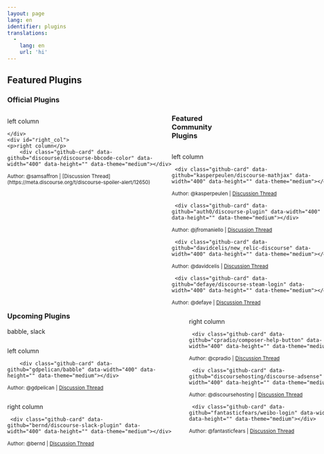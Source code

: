 ```yaml
---
layout: page
lang: en
identifier: plugins
translations:
  -
    lang: en
    url: 'hi'
---
```


<style type="text/css">
#wrap {
   width:800px;
   margin:0 auto;
}
#left_col {
   float:left;
   width:380px;
}
#right_col {
   float:right;
   width:380px;
}
</style>

## Featured Plugins

### Official Plugins

<div id="wrap">
    <div id="left_col">
    <p> left column </p>
        <div class="github-card" data-github="discourse/discourse-solved" data-width="400" data-height="" data-theme="medium"></div>
<script src="//cdn.jsdelivr.net/github-cards/latest/widget.js"></script>

<div class="github-card" data-github="discourse/discourse-akismet" data-width="400" data-height="" data-theme="medium"></div>
<script src="//cdn.jsdelivr.net/github-cards/latest/widget.js"></script>

<div class="github-card" data-github="discourse/discourse-tagging" data-width="400" data-height="" data-theme="medium"></div>
<script src="//cdn.jsdelivr.net/github-cards/latest/widget.js"></script>

<div class="github-card" data-github="discourse/twitter-profile-link" data-width="400" data-height="" data-theme="medium"></div>
<script src="//cdn.jsdelivr.net/github-cards/latest/widget.js"></script>

    </div>
    <div id="right_col">
    <p>right column</p>
        <div class="github-card" data-github="discourse/discourse-bbcode-color" data-width="400" data-height="" data-theme="medium"></div>
<script src="//cdn.jsdelivr.net/github-cards/latest/widget.js"></script>

<div class="github-card" data-github="discourse/github_badges" data-width="400" data-height="" data-theme="medium"></div>
<script src="//cdn.jsdelivr.net/github-cards/latest/widget.js"></script>

<div class="github-card" data-github="discourse/discourse-spoiler-alert" data-width="400" data-height="" data-theme="medium"></div>
<script src="//cdn.jsdelivr.net/github-cards/latest/widget.js"></script>
<small>Author: @samsaffron | [Discussion Thread](https://meta.discourse.org/t/discourse-spoiler-alert/12650)</small>
    </div>
</div>

### Featured Community Plugins

<div id="wrap">
   <div id="left_col">
     <p> left column </p>
     
     <div class="github-card" data-github="kasperpeulen/discourse-mathjax" data-width="400" data-height="" data-theme="medium"></div>
<script src="//cdn.jsdelivr.net/github-cards/latest/widget.js"></script>
<small>Author: @kasperpeulen | [Discussion Thread](https://meta.discourse.org/t/mathjax-plugin-supports-math-notation-using-latex/12826)</small>

     <div class="github-card" data-github="auth0/discourse-plugin" data-width="400" data-height="" data-theme="medium"></div>
<script src="//cdn.jsdelivr.net/github-cards/latest/widget.js"></script>
<small>Author: @jfromaniello | [Discussion Thread](https://meta.discourse.org/t/auth0-single-sign-on-for-enterprise-and-support-for-20-social-providers/12713)</small>

     <div class="github-card" data-github="davidcelis/new_relic-discourse" data-width="400" data-height="" data-theme="medium"></div>
<script src="//cdn.jsdelivr.net/github-cards/latest/widget.js"></script>
<small>Author: @davidcelis | [Discussion Thread](https://meta.discourse.org/t/newrelic-plugin/12986)</small>

     <div class="github-card" data-github="defaye/discourse-steam-login" data-width="400" data-height="" data-theme="medium"></div>
<script src="//cdn.jsdelivr.net/github-cards/latest/widget.js"></script>
<small>Author: @defaye | [Discussion Thread](https://meta.discourse.org/t/steam-login-authentication-plugin/18153)</small>

   </div>
   <div id="right_col">
     <p>right column</p>
     
     <div class="github-card" data-github="cpradio/composer-help-button" data-width="400" data-height="" data-theme="medium"></div>
<script src="//cdn.jsdelivr.net/github-cards/latest/widget.js"></script>
<small>Author: @cpradio | [Discussion Thread](https://meta.discourse.org/t/composer-help-button/22748)</small>

     <div class="github-card" data-github="discoursehosting/discourse-adsense" data-width="400" data-height="" data-theme="medium"></div>
<script src="//cdn.jsdelivr.net/github-cards/latest/widget.js"></script>
<small>Author: @discoursehosting | [Discussion Thread](https://meta.discourse.org/t/google-adsense-plugin/11763)</small>

     <div class="github-card" data-github="fantasticfears/weibo-login" data-width="400" data-height="" data-theme="medium"></div>
<script src="//cdn.jsdelivr.net/github-cards/latest/widget.js"></script>
<small>Author: @fantasticfears | [Discussion Thread](https://meta.discourse.org/t/weibo-login-plugin/19735)</small>

   </div>
</div>


### Upcoming Plugins

babble, slack

<div id="wrap">
   <div id="left_col">
     <p> left column </p>
     
        <div class="github-card" data-github="gdpelican/babble" data-width="400" data-height="" data-theme="medium"></div>
<script src="//cdn.jsdelivr.net/github-cards/latest/widget.js"></script>
<small>Author: @gdpelican | [Discussion Thread](https://meta.discourse.org/t/babble-a-chat-plugin/31753)</small>

   <div id="right_col">
     <p>right column</p>
     
     <div class="github-card" data-github="bernd/discourse-slack-plugin" data-width="400" data-height="" data-theme="medium"></div>
<script src="//cdn.jsdelivr.net/github-cards/latest/widget.js"></script>
<small>Author: @bernd | [Discussion Thread](https://meta.discourse.org/t/slack-notification-plugin/32200)</small>
   </div>
</div>
